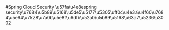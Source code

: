 #Spring Cloud Security
\u57fa\u4e8espring security\u7684\u5b89\u5168\u5de5\u5177\u5305\uff0c\u4e3a\u4f60\u7684\u5e94\u7528\u7a0b\u5e8f\u6dfb\u52a0\u5b89\u5168\u63a7\u5236\u3002
